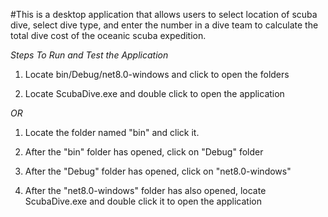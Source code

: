 #This is a desktop application that allows users to select location of scuba dive, select dive type, and enter the number in a dive team to calculate the total dive cost of the oceanic scuba expedition.

*Steps To Run and Test the Application*

1. Locate bin/Debug/net8.0-windows and click to open the folders

2. Locate ScubaDive.exe and double click to open the application 

*OR*

1. Locate the folder named "bin" and click it.

2. After the "bin" folder has opened, click on "Debug" folder

3. After the "Debug" folder has opened, click on "net8.0-windows"

4. After the "net8.0-windows" folder has also opened, locate ScubaDive.exe and double click it to open the application
